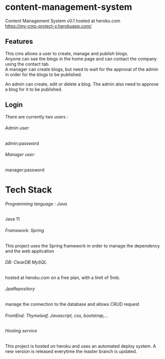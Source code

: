 # content-management-system
Content Management System v0.1 hosted at heroku.com  
https://my-cms-project-y.herokuapp.com/  

## Features
This cms allows a user to create, manage and publish blogs.   
Anyone can see the blogs in the home page and can contact the company using the contact tab.  
A manager can create blogs, but need to wait for the approval of the admin in order for the blogs to be published.

An admin can create, edit or delete a blog. The admin also need to approve a blog for it to be published.



## Login

There are currently two users :

###### Admin user:

admin:password

###### Manager user:

manager:password

# Tech Stack

###### Programming language : Java
Java 11

###### Framework: Spring
This project uses the Spring framework in order to manage the dependency and the web application

###### DB: ClearDB MySQL
hosted at heroku.com on a free plan, with a limit of 5mb.

###### JpaRepository 
manage the connection to the database and allows CRUD request

###### FrontEnd: Thymeleaf, Javascript, css, bootstrap,...

###### Hosting service
This project is hosted on heroku and uses an automated deploy system. A new version is released everytime the master branch is updated.